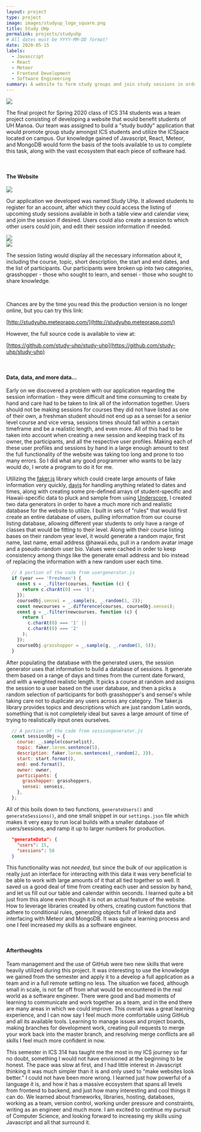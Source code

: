 ```yaml
---
layout: project
type: project
image: images/studyup_logo_square.png
title: Study UHp
permalink: projects/studyuhp
# All dates must be YYYY-MM-DD format!
date: 2020-05-15
labels:
  - Javascript
  - React
  - Meteor
  - Frontend Development
  - Software Engineering
summary: A website to form study groups and join study sessions in order to foster collaborative learning amongst ICS students.
---
```


<img class="ui medium left floated image" src="../images/studyup_logo_square.png">

The final project for Spring 2020 class of ICS 314 students was a team project consisting of developing a website that would benefit students of UH Manoa. Our team was assigned to build a "study buddy" application that would promote group study amongst ICS students and utilize the ICSpace located on campus. Our knowledge gained of Javascript, React, Meteor, and MongoDB would form the basis of the tools available to us to complete this task, along with the vast ecosystem that each piece of software had.

<br>

#### The Website

<img class="ui large image" src="../images/m3_session.png">

Our application we developed was named Study UHp. It allowed students to register for an account, after which they could access the listing of upcoming study sessions available in both a table view and calendar view, and join the session if desired. Users could also create a session to which other users could join, and edit their session information if needed.

<img class="ui large image" src="../images/m3_calendar.png">

<br>

<img class="ui medium right floated image" src="../images/joinedsession.png">

The session listing would display all the necessary information about it, including the course, topic, short description, the start and end dates, and the list of participants. Our participants were broken up into two categories, grasshopper - those who sought to learn, and sensei - those who sought to share knowledge.

<br>

Chances are by the time you read this the production version is no longer online, but you can try this link:

[http://studyuhp.meteorapp.com/](http://studyuhp.meteorapp.com/)

However, the full source code is available to view at:

[https://github.com/study-uhp/study-uhp](https://github.com/study-uhp/study-uhp)

<br>

#### Data, data, and more data...

Early on we discovered a problem with our application regarding the session information - they were difficult and time consuming to create by hand and care had to be taken to link all of the information together. Users should not be making sessions for courses they did not have listed as one of their own, a freshman student should not end up as a sensei for a senior level course and vice versa, sessions times should fall within a certain timeframe and be a realistic length, and even more. All of this had to be taken into account when creating a new session and keeping track of its owner, the participants, and all the respective user profiles. Making each of these user profiles and sessions by hand in a large enough amount to test the full functionality of the website was taking too long and prone to too many errors. So I did what any good programmer who wants to be lazy would do, I wrote a program to do it for me.

Utilizing the [faker.js](https://github.com/marak/Faker.js/) library which could create large amounts of fake information very quickly, [dayjs](https://github.com/iamkun/dayjs) for handling anything related to dates and times, along with creating some pre-defined arrays of student-specific and Hawaii-specific data to pluck and sample from using [Underscore](https://github.com/jashkenas/underscore), I created two data generators in order to have a much more rich and realistic database for the website to utilize. I built in sets of "rules" that would first create an entire database of users, pulling information from our course listing database, allowing different year students to only have a range of classes that would be fitting to their level. Along with their course listing bases on their random year level, it would generate a random major, first name, last name, email address @hawaii.edu, pull in a random avatar image and a pseudo-random user bio. Values were cached in order to keep consistency among things like the generate email address and bio instead of replacing the information with a new random user each time.

```jsx
  // A portion of the code from usergenerator.js
  if (year === 'Freshman') {
    const s = _.filter(courses, function (c) {
      return c.charAt(0) === '1';
    });
    courseObj.sensei = _.sample(s, _.random(1, 2));
    const newcourses = _.difference(courses, courseObj.sensei);
    const g = _.filter(newcourses, function (c) {
      return (
        c.charAt(0) === '1' ||
        c.charAt(0) === '2'
      );
    });
    courseObj.grasshopper = _.sample(g, _.random(1, 5));
  }
```



After populating the database with the generated users, the session generator uses that information to build a database of sessions. It generate them based on a range of days and times from the current date forward, and with a weighted realistic length. It picks a course at random and assigns the session to a user based on the user database, and then a picks a random selection of participants for both grasshopper's and sensei's while taking care not to duplicate any users across any category. The faker.js library provides topics and descriptions which are just random Latin words, something that is not completely ideal but saves a large amount of time of trying to realistically input ones ourselves.

```jsx
  // A portion of the code from sessiongenerator.js
  const sessionObj = {
    course: _.sample(courselist),
    topic: faker.lorem.sentence(5),
    description: faker.lorem.sentences(_.random(2, 3)),
    start: start.format(),
    end: end.format(),
    owner: owner,
    participants: {
      grasshopper: grasshoppers,
      sensei: senseis,
    },
  };
```



All of this boils down to two functions, `generateUsers()` and `generateSessions()`, and one small snippet in our `settings.json` file which makes it very easy to run local builds with a smaller database of users/sessions, and ramp it up to larger numbers for production.

```json
  "generateData": {
    "users": 15,
    "sessions": 50
  }
```



This functionality was not *needed*, but since the bulk of our application is really just an interface for interacting with this data it was very beneficial to be able to work with large amounts of it that all tied together so well. It saved us a good deal of time from creating each user and session by hand, and let us fill out our table and calendar within seconds. I learned quite a bit just from this alone even though it is not an actual feature of the website. How to leverage libraries created by others, creating custom functions that adhere to conditional rules, generating objects full of linked data and interfacing with Meteor and MongoDB. It was quite a learning process and one I feel increased my skills as a software engineer.

<br>

#### Afterthoughts

Team management and the use of GitHub were two new skills that were heavily utilized during this project. It was interesting to use the knowledge we gained from the semester and apply it to a develop a full application as a team and in a full remote setting no less. The situation we faced, although small in scale, is not far off from what would be encountered in the real world as a software engineer. There were good and bad moments of learning to communicate and work together as a team, and in the end there are many areas in which we could improve. This overall was a great learning experience, and I can now say I feel much more comfortable using GitHub and all its available tools. Learning to manage issues and project boards, making branches for development work, creating pull requests to merge your work back into the master branch, and resolving merge conflicts are all skills I feel much more confident in now.



This semester in ICS 314 has taught me the most in my ICS journey so far no doubt, something I would not have envisioned at the beginning to be honest. The pace was slow at first, and I had little interest in Javascript thinking it was much simpler than it is and only used to "make websites look better." I could not have been more wrong. I learned just how powerful of a language it is, and how it has a massive ecosystem that spans all levels from frontend to backend, and just how many interesting and cool things it can do. We learned about frameworks, libraries, hosting, databases, working as a team, version control, working under pressure and constraints, writing as an engineer and much more. I am excited to continue my pursuit of Computer Science, and looking forward to increasing my skills using Javascript and all that surround it.




































